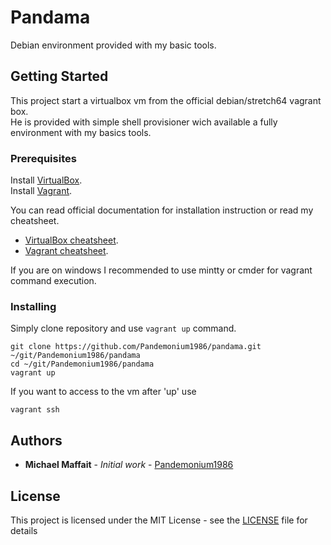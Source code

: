 # Pandama

Debian environment provided with my basic tools.  

## Getting Started

This project start a virtualbox vm from the official debian/stretch64 vagrant box.  
He is provided with simple shell provisioner wich available a fully environment with my basics tools.

### Prerequisites

Install [VirtualBox](https://www.virtualbox.org/wiki/Downloads).  
Install [Vagrant](https://www.vagrantup.com/downloads.html).  

You can read official documentation for installation instruction or read my cheatsheet.  

-   [VirtualBox cheatsheet](https://github.com/Pandemonium1986/cheatsheet/blob/master/Vagrant.md).  
-   [Vagrant cheatsheet](https://github.com/Pandemonium1986/cheatsheet/blob/master/VirtualBox.md).  

If you are on windows I recommended to use mintty or cmder for vagrant command execution.

### Installing

Simply clone repository and use `vagrant up` command.

    git clone https://github.com/Pandemonium1986/pandama.git ~/git/Pandemonium1986/pandama
    cd ~/git/Pandemonium1986/pandama
    vagrant up

If you want to access to the vm after 'up' use

    vagrant ssh

## Authors

-   **Michael Maffait** - _Initial work_ - [Pandemonium1986](https://github.com/Pandemonium1986)

## License

This project is licensed under the MIT License - see the [LICENSE](./LICENSE) file for details
